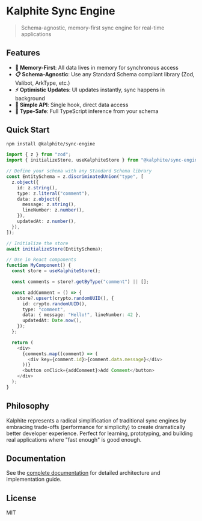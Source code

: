 # Kalphite Sync Engine

> Schema-agnostic, memory-first sync engine for real-time applications

## Features

- **🚀 Memory-First**: All data lives in memory for synchronous access
- **📋 Schema-Agnostic**: Use any Standard Schema compliant library (Zod, Valibot, ArkType, etc.)
- **⚡ Optimistic Updates**: UI updates instantly, sync happens in background
- **🔄 Simple API**: Single hook, direct data access
- **🎯 Type-Safe**: Full TypeScript inference from your schema

## Quick Start

```bash
npm install @kalphite/sync-engine
```

```typescript
import { z } from "zod";
import { initializeStore, useKalphiteStore } from "@kalphite/sync-engine";

// Define your schema with any Standard Schema library
const EntitySchema = z.discriminatedUnion("type", [
  z.object({
    id: z.string(),
    type: z.literal("comment"),
    data: z.object({
      message: z.string(),
      lineNumber: z.number(),
    }),
    updatedAt: z.number(),
  }),
]);

// Initialize the store
await initializeStore(EntitySchema);

// Use in React components
function MyComponent() {
  const store = useKalphiteStore();

  const comments = store?.getByType("comment") || [];

  const addComment = () => {
    store?.upsert(crypto.randomUUID(), {
      id: crypto.randomUUID(),
      type: "comment",
      data: { message: "Hello!", lineNumber: 42 },
      updatedAt: Date.now(),
    });
  };

  return (
    <div>
      {comments.map((comment) => (
        <div key={comment.id}>{comment.data.message}</div>
      ))}
      <button onClick={addComment}>Add Comment</button>
    </div>
  );
}
```

## Philosophy

Kalphite represents a radical simplification of traditional sync engines by embracing trade-offs (performance for simplicity) to create dramatically better developer experience. Perfect for learning, prototyping, and building real applications where "fast enough" is good enough.

## Documentation

See the [complete documentation](../../docs/memory-first-sync-master.md) for detailed architecture and implementation guide.

## License

MIT
